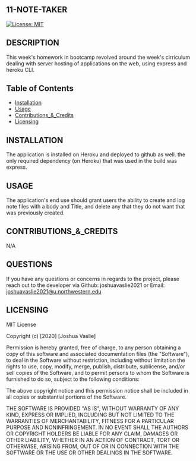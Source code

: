 ## 11-NOTE-TAKER 

[![License: MIT](https://img.shields.io/badge/License-MIT-yellow.svg)](https://opensource.org/licenses/MIT)

## DESCRIPTION

This week's homework in bootcamp revolved around the week's cirriculum dealing with server hosting of applications on the web, using express and heroku CLI. 

## Table of Contents 

* [Installation](#INSTALLATION)
* [Usage](#USAGE)
* [Contributions_&_Credits](#CONTRIBUTIONS_&_CREDITS)
* [Licensing](#LICENSING)

## INSTALLATION

The application is installed on Heroku and deployed to github as well. the only required dependency (on Heroku) that was used in the build was express.

## USAGE

The application's end use should grant users the ability to create and log note files with a body and Title, and delete any that they do not want that was previously created.

## CONTRIBUTIONS_&_CREDITS

N/A

## QUESTIONS

If you have any questions or concerns in regards to the project, please reach out to the developer via
 Github: joshuavaslie2021 or Email: joshuavaslie2021@u.northwestern.edu

## LICENSING  

MIT License



Copyright (c) [2020] [Joshua Vaslie]



Permission is hereby granted, free of charge, to any person obtaining a copy
of this software and associated documentation files (the "Software"), to deal
in the Software without restriction, including without limitation the rights
to use, copy, modify, merge, publish, distribute, sublicense, and/or sell
copies of the Software, and to permit persons to whom the Software is
furnished to do so, subject to the following conditions:

The above copyright notice and this permission notice shall be included in all
copies or substantial portions of the Software.

THE SOFTWARE IS PROVIDED "AS IS", WITHOUT WARRANTY OF ANY KIND, EXPRESS OR
IMPLIED, INCLUDING BUT NOT LIMITED TO THE WARRANTIES OF MERCHANTABILITY,
FITNESS FOR A PARTICULAR PURPOSE AND NONINFRINGEMENT. IN NO EVENT SHALL THE
AUTHORS OR COPYRIGHT HOLDERS BE LIABLE FOR ANY CLAIM, DAMAGES OR OTHER
LIABILITY, WHETHER IN AN ACTION OF CONTRACT, TORT OR OTHERWISE, ARISING FROM,
OUT OF OR IN CONNECTION WITH THE SOFTWARE OR THE USE OR OTHER DEALINGS IN THE
SOFTWARE.
